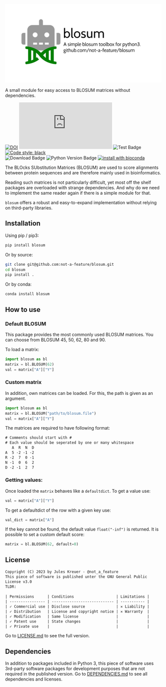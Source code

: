 ![blosum](https://github.com/not-a-feature/blosum/raw/main/blosum.png)

A small module for easy access to BLOSUM matrices without dependencies.

[![DOI](https://zenodo.org/badge/DOI/10.5281/zenodo.7084916.svg)](https://doi.org/10.5281/zenodo.7084916)
[![Citation Badge](https://api.juleskreuer.eu/citation-badge.php?doi=10.5281/zenodo.7748749)](https://juleskreuer.eu/projekte/citation-badge/)
![Test Badge](https://github.com/not-a-feature/blosum/actions/workflows/tests.yml/badge.svg)
[![Code style: black](https://img.shields.io/badge/code%20style-black-000000.svg)](https://github.com/psf/black)<br>
![Download Badge](https://img.shields.io/pypi/dm/blosum.svg)
![Python Version Badge](https://img.shields.io/pypi/pyversions/blosum)
[![install with bioconda](https://img.shields.io/badge/install%20with-bioconda-brightgreen.svg?style=flat)](http://bioconda.github.io/recipes/blosum/README.html)

The BLOcks SUbstitution Matrices (BLOSUM) are used to score alignments between protein sequences and are therefore mainly used in bioinformatics.

Reading such matrices is not particularly difficult, yet most off the shelf packages are overloaded with strange dependencies.
And why do we need to implement the same reader again if there is a simple module for that.

`blosum` offers a robust and easy-to-expand implementation without relying on third-party libraries.


## Installation
Using pip  / pip3:
```bash
pip install blosum
```
Or by source:
```bash
git clone git@github.com:not-a-feature/blosum.git
cd blosum
pip install .
```

Or by conda:
```bash
conda install blosum
```
## How to use

### Default BLOSUM
This package provides the most commonly used BLOSUM matrices.
You can choose from BLOSUM 45, 50, 62, 80 and 90.

To load a matrix:
```python
import blosum as bl
matrix = bl.BLOSUM(62)
val = matrix["A"]["Y"]
```

### Custom matrix
In addition, own matrices can be loaded. For this, the path is given as an argument.

```python
import blosum as bl
matrix = bl.BLOSUM("path/to/blosum.file")
val = matrix["A"]["Y"]
```

The matrices are required to have following format:

```
# Comments should start with #
# Each value should be seperated by one or many whitespace
   A  R  N  D
A  5 -2 -1 -2
R -2  7  0 -1
N -1  0  6  2
D -2 -1  2  7
```

### Getting values:
Once loaded the `matrix` behaves like a `defaultdict`.
To get a value use:

```python
val = matrix["A"]["Y"]
```
To get a defaultdict of the row with a given key use:

```python
val_dict = matrix["A"]
```


If the key cannot be found, the default value `float("-inf")` is returned.
It is possible to set a custom default score:
```python
matrix = bl.BLOSUM(62, default=0)
```

## License
```
Copyright (C) 2023 by Jules Kreuer - @not_a_feature
This piece of software is published unter the GNU General Public License v3.0
TLDR:

| Permissions      | Conditions                   | Limitations |
| ---------------- | ---------------------------- | ----------- |
| ✓ Commercial use | Disclose source              | ✕ Liability |
| ✓ Distribution   | License and copyright notice | ✕ Warranty  |
| ✓ Modification   | Same license                 |             |
| ✓ Patent use     | State changes                |             |
| ✓ Private use    |                              |             |
```
Go to [LICENSE.md](https://github.com/not-a-feature/blosum/blob/main/LICENSE) to see the full version.

## Dependencies
In addition to packages included in Python 3, this piece of software uses 3rd-party software packages for development purposes that are not required in the published version.
Go to [DEPENDENCIES.md](https://github.com/not-a-feature/blosum/blob/main/DEPENDENCIES.md) to see all dependencies and licenses.
